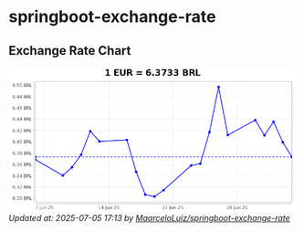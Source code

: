 # springboot-exchange-rate

<!-- EXCHANGE-RATE-START -->
## Exchange Rate Chart

![Exchange Rate Chart](charts/chart.png)*Updated at: 2025-07-05 17:13 by [MaarceloLuiz/springboot-exchange-rate](https://github.com/MaarceloLuiz/springboot-exchange-rate)*


<!-- EXCHANGE-RATE-END -->